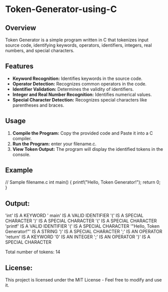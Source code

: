 # Token-Generator-using-C

## Overview
Token Generator is a simple program written in C that tokenizes input source code, identifying keywords, operators, identifiers, integers, real numbers, and special characters.

## Features
- **Keyword Recognition:** Identifies keywords in the source code.
- **Operator Detection:** Recognizes common operators in the code.
- **Identifier Validation:** Determines the validity of identifiers.
- **Integer and Real Number Recognition:** Identifies numerical values.
- **Special Character Detection:** Recognizes special characters like parentheses and braces.

## Usage
1. **Compile the Program:**
        Copy the provided code and Paste it into a C compiler.
2. **Run the Program:**
        enter your filename.c.  
3. **View Token Output:**
   The program will display the identified tokens in the console.

## Example

// Sample filename.c
int main() {
    printf("Hello, Token Generator!");
    return 0;
}

## Output:

'int' IS A KEYWORD
' main' IS A VALID IDENTIFIER
'(' IS A SPECIAL CHARACTER
')' IS A SPECIAL CHARACTER
'{' IS A SPECIAL CHARACTER
'printf' IS A VALID IDENTIFIER
'(' IS A SPECIAL CHARACTER
'"Hello, Token Generator!"' IS A STRING
')' IS A SPECIAL CHARACTER
';' IS AN OPERATOR
'return' IS A KEYWORD
'0' IS AN INTEGER
';' IS AN OPERATOR
'}' IS A SPECIAL CHARACTER

Total number of tokens: 14

## License:
This project is licensed under the MIT License - Feel free to modify and use it.



